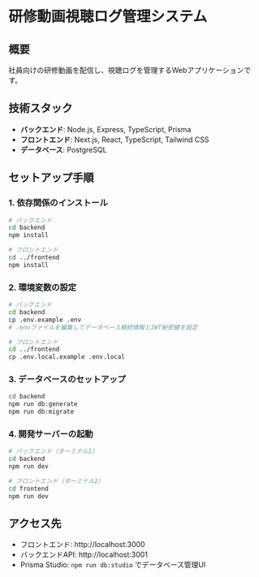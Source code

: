 # 研修動画視聴ログ管理システム

## 概要
社員向けの研修動画を配信し、視聴ログを管理するWebアプリケーションです。

## 技術スタック
- **バックエンド**: Node.js, Express, TypeScript, Prisma
- **フロントエンド**: Next.js, React, TypeScript, Tailwind CSS
- **データベース**: PostgreSQL

## セットアップ手順

### 1. 依存関係のインストール

```bash
# バックエンド
cd backend
npm install

# フロントエンド
cd ../frontend
npm install
```

### 2. 環境変数の設定

```bash
# バックエンド
cd backend
cp .env.example .env
# .envファイルを編集してデータベース接続情報とJWT秘密鍵を設定

# フロントエンド
cd ../frontend
cp .env.local.example .env.local
```

### 3. データベースのセットアップ

```bash
cd backend
npm run db:generate
npm run db:migrate
```

### 4. 開発サーバーの起動

```bash
# バックエンド（ターミナル1）
cd backend
npm run dev

# フロントエンド（ターミナル2）
cd frontend
npm run dev
```

## アクセス先
- フロントエンド: http://localhost:3000
- バックエンドAPI: http://localhost:3001
- Prisma Studio: `npm run db:studio` でデータベース管理UI